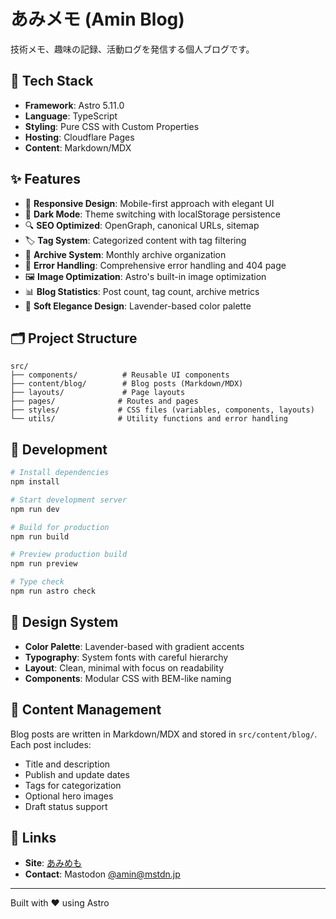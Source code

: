 # あみメモ (Amin Blog)

技術メモ、趣味の記録、活動ログを発信する個人ブログです。

## 🚀 Tech Stack

- **Framework**: Astro 5.11.0
- **Language**: TypeScript
- **Styling**: Pure CSS with Custom Properties
- **Hosting**: Cloudflare Pages
- **Content**: Markdown/MDX

## ✨ Features

- 📱 **Responsive Design**: Mobile-first approach with elegant UI
- 🌙 **Dark Mode**: Theme switching with localStorage persistence
- 🔍 **SEO Optimized**: OpenGraph, canonical URLs, sitemap
- 🏷️ **Tag System**: Categorized content with tag filtering
- 📅 **Archive System**: Monthly archive organization
- 🔧 **Error Handling**: Comprehensive error handling and 404 page
- 🖼️ **Image Optimization**: Astro's built-in image optimization
- 📊 **Blog Statistics**: Post count, tag count, archive metrics
- 🎨 **Soft Elegance Design**: Lavender-based color palette

## 🗂️ Project Structure

```
src/
├── components/          # Reusable UI components
├── content/blog/        # Blog posts (Markdown/MDX)
├── layouts/             # Page layouts
├── pages/              # Routes and pages
├── styles/             # CSS files (variables, components, layouts)
└── utils/              # Utility functions and error handling
```

## 🔧 Development

```bash
# Install dependencies
npm install

# Start development server
npm run dev

# Build for production
npm run build

# Preview production build
npm run preview

# Type check
npm run astro check
```

## 🎨 Design System

- **Color Palette**: Lavender-based with gradient accents
- **Typography**: System fonts with careful hierarchy
- **Layout**: Clean, minimal with focus on readability
- **Components**: Modular CSS with BEM-like naming

## 📝 Content Management

Blog posts are written in Markdown/MDX and stored in `src/content/blog/`. Each post includes:

- Title and description
- Publish and update dates
- Tags for categorization
- Optional hero images
- Draft status support

## 🔗 Links

- **Site**: [あみめも](https://amin-kyo.xyz)
- **Contact**: Mastodon [@amin@mstdn.jp](https://mstdn.jp/@amin)

---

Built with ❤️ using Astro